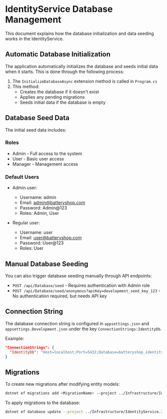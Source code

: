 # IdentityService Database Management

This document explains how the database initialization and data seeding works in the IdentityService.

## Automatic Database Initialization

The application automatically initializes the database and seeds initial data when it starts. This is done through the following process:

1. The `InitializeDatabaseAsync` extension method is called in `Program.cs`
2. This method:
   - Creates the database if it doesn't exist
   - Applies any pending migrations
   - Seeds initial data if the database is empty

## Database Seed Data

The initial seed data includes:

### Roles
- Admin - Full access to the system
- User - Basic user access
- Manager - Management access

### Default Users
- Admin user:
  - Username: admin
  - Email: admin@batteryshop.com
  - Password: Admin@123
  - Roles: Admin, User

- Regular user:
  - Username: user
  - Email: user@batteryshop.com
  - Password: User@123
  - Roles: User

## Manual Database Seeding

You can also trigger database seeding manually through API endpoints:

- `POST /api/Database/seed` - Requires authentication with Admin role
- `POST /api/Database/seed/anonymous?apiKey=development_seed_key_123` - No authentication required, but needs API key

## Connection String

The database connection string is configured in `appsettings.json` and `appsettings.Development.json` under the key `ConnectionStrings:IdentityDb`.

Example:
```json
"ConnectionStrings": {
  "IdentityDb": "Host=localhost;Port=5432;Database=batteryshop_identity;Username=postgres;Password=postgres"
}
```

## Migrations

To create new migrations after modifying entity models:

```bash
dotnet ef migrations add <MigrationName> --project ../Infrastructure/IdentityService.Infrastructure.csproj --startup-project ./IdentityService.API.csproj
```

To apply migrations to the database:

```bash
dotnet ef database update --project ../Infrastructure/IdentityService.Infrastructure.csproj --startup-project ./IdentityService.API.csproj
```
